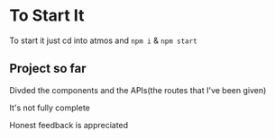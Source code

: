 # To Start It

To start it just cd into atmos and `npm i` & `npm start`

## Project so far

Divded the components and the APIs(the routes that I've been given)

It's not fully complete 

Honest feedback is appreciated
